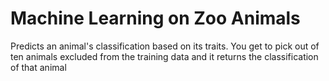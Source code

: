 # Machine Learning on Zoo Animals
Predicts an animal's classification based on its traits. You get to pick out of ten animals excluded from the training data and it returns the classification of that animal

